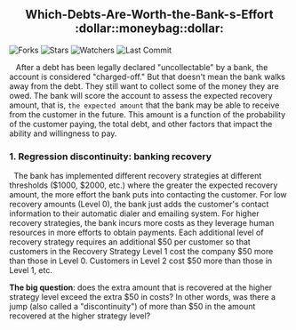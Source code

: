 <h2 align='center'>Which-Debts-Are-Worth-the-Bank-s-Effort<br>:dollar::moneybag::dollar:</h2>

![Forks](https://img.shields.io/github/forks/shukkkur/Which-Debts-Are-Worth-the-Bank-s-Efforts.svg)
![Stars](https://img.shields.io/github/stars/shukkkur/Which-Debts-Are-Worth-the-Bank-s-Efforts.svg)
![Watchers](https://img.shields.io/github/watchers/shukkkur/Which-Debts-Are-Worth-the-Bank-s-Efforts.svg)
![Last Commit](https://img.shields.io/github/last-commit/shukkkur/Which-Debts-Are-Worth-the-Bank-s-Efforts.svg) 


<p>&nbsp;&nbsp; After a debt has been legally declared "uncollectable" by a bank, 
the account is considered "charged-off." 
But that doesn't mean the bank walks away from the debt. 
They still want to collect some of the money they are owed. 
The bank will score the account to assess the expected recovery amount, that is,
<code>the expected amount</code> that the bank may be able to receive from the customer in the future. 
This amount is a function of the probability of the customer paying, the total debt, 
and other factors that impact the ability and willingness to pay.</p>

<h3>1. Regression discontinuity: banking recovery</h3>

<p>&nbsp;&nbsp;The bank has implemented different recovery strategies at different 
thresholds ($1000, $2000, etc.) where the greater the expected recovery amount, 
the more effort the bank puts into contacting the customer. For low recovery amounts (Level 0), 
the bank just adds the customer's contact information to their automatic dialer and emailing system. 
For higher recovery strategies, the bank incurs more costs as they leverage human resources in more efforts to obtain payments. Each additional level of recovery strategy requires an additional $50 per customer so that customers in the 
Recovery Strategy Level 1 cost the company $50 more than those in Level 0. 
Customers in Level 2 cost $50 more than those in Level 1, etc. </p>

<p><b>The big question</b>: does the extra amount that is recovered at 
the higher strategy level exceed the extra $50 in costs? 
In other words, was there a jump (also called a "discontinuity") of more than $50 in the amount recovered 
at the higher strategy level? </p>


<h3></h3>
<h3></h3>
<h3></h3>
<h3></h3>
<h3></h3>
<h3></h3>
<h3></h3>
<h3></h3>
